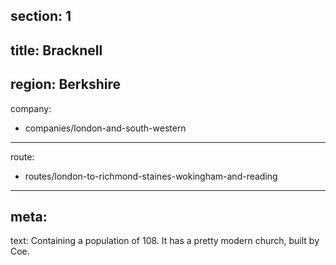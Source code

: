 section: 1
----
title: Bracknell
----
region: Berkshire
----
company:
- companies/london-and-south-western
----
route:
- routes/london-to-richmond-staines-wokingham-and-reading
----
meta:
----
text: Containing a population of 108. It has a pretty modern church, built by Coe.